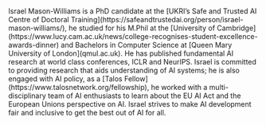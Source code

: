 <br>
<br>
Israel Mason-Williams is a PhD candidate at the [UKRI’s Safe and Trusted AI Centre of Doctoral Training](https://safeandtrustedai.org/person/israel-mason-williams/), he studied for his M.Phil at the [University of Cambridge](https://www.lucy.cam.ac.uk/news/college-recognises-student-excellence-awards-dinner) and Bachelors in Computer Science at [Queen Mary University of London](qmul.ac.uk). He has published fundamental AI research at world class conferences, ICLR and NeurIPS. Israel is committed to providing research that aids understanding of AI systems; he is also engaged with AI policy, as a [Talos Fellow](https://www.talosnetwork.org/fellowship), he worked with a multi-disciplinary team of AI enthusiasts to learn about the EU AI Act and the European Unions perspective on AI. Israel strives to make AI development fair and inclusive to get the best out of AI for all.
